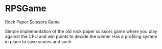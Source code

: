 # RPSGame
Rock Paper Scissors Game

Simple implementation of the old rock paper scissors game where you play against the CPU and win points to decide the winner
Has a profiling system in place to save scores and such 
